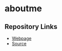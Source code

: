 # aboutme

## Repository Links

- [Webpage]()
- [Source](https://saisamratadloori.github.io/aboutme/)
